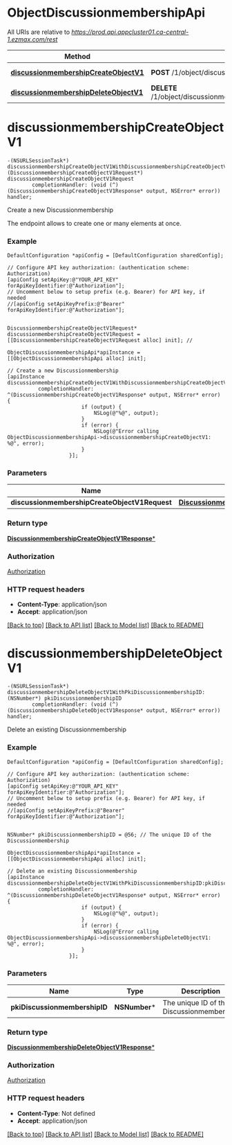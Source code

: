 # ObjectDiscussionmembershipApi

All URIs are relative to *https://prod.api.appcluster01.ca-central-1.ezmax.com/rest*

Method | HTTP request | Description
------------- | ------------- | -------------
[**discussionmembershipCreateObjectV1**](ObjectDiscussionmembershipApi.md#discussionmembershipcreateobjectv1) | **POST** /1/object/discussionmembership | Create a new Discussionmembership
[**discussionmembershipDeleteObjectV1**](ObjectDiscussionmembershipApi.md#discussionmembershipdeleteobjectv1) | **DELETE** /1/object/discussionmembership/{pkiDiscussionmembershipID} | Delete an existing Discussionmembership


# **discussionmembershipCreateObjectV1**
```objc
-(NSURLSessionTask*) discussionmembershipCreateObjectV1WithDiscussionmembershipCreateObjectV1Request: (DiscussionmembershipCreateObjectV1Request*) discussionmembershipCreateObjectV1Request
        completionHandler: (void (^)(DiscussionmembershipCreateObjectV1Response* output, NSError* error)) handler;
```

Create a new Discussionmembership

The endpoint allows to create one or many elements at once.

### Example
```objc
DefaultConfiguration *apiConfig = [DefaultConfiguration sharedConfig];

// Configure API key authorization: (authentication scheme: Authorization)
[apiConfig setApiKey:@"YOUR_API_KEY" forApiKeyIdentifier:@"Authorization"];
// Uncomment below to setup prefix (e.g. Bearer) for API key, if needed
//[apiConfig setApiKeyPrefix:@"Bearer" forApiKeyIdentifier:@"Authorization"];


DiscussionmembershipCreateObjectV1Request* discussionmembershipCreateObjectV1Request = [[DiscussionmembershipCreateObjectV1Request alloc] init]; // 

ObjectDiscussionmembershipApi*apiInstance = [[ObjectDiscussionmembershipApi alloc] init];

// Create a new Discussionmembership
[apiInstance discussionmembershipCreateObjectV1WithDiscussionmembershipCreateObjectV1Request:discussionmembershipCreateObjectV1Request
          completionHandler: ^(DiscussionmembershipCreateObjectV1Response* output, NSError* error) {
                        if (output) {
                            NSLog(@"%@", output);
                        }
                        if (error) {
                            NSLog(@"Error calling ObjectDiscussionmembershipApi->discussionmembershipCreateObjectV1: %@", error);
                        }
                    }];
```

### Parameters

Name | Type | Description  | Notes
------------- | ------------- | ------------- | -------------
 **discussionmembershipCreateObjectV1Request** | [**DiscussionmembershipCreateObjectV1Request***](DiscussionmembershipCreateObjectV1Request.md)|  | 

### Return type

[**DiscussionmembershipCreateObjectV1Response***](DiscussionmembershipCreateObjectV1Response.md)

### Authorization

[Authorization](../README.md#Authorization)

### HTTP request headers

 - **Content-Type**: application/json
 - **Accept**: application/json

[[Back to top]](#) [[Back to API list]](../README.md#documentation-for-api-endpoints) [[Back to Model list]](../README.md#documentation-for-models) [[Back to README]](../README.md)

# **discussionmembershipDeleteObjectV1**
```objc
-(NSURLSessionTask*) discussionmembershipDeleteObjectV1WithPkiDiscussionmembershipID: (NSNumber*) pkiDiscussionmembershipID
        completionHandler: (void (^)(DiscussionmembershipDeleteObjectV1Response* output, NSError* error)) handler;
```

Delete an existing Discussionmembership



### Example
```objc
DefaultConfiguration *apiConfig = [DefaultConfiguration sharedConfig];

// Configure API key authorization: (authentication scheme: Authorization)
[apiConfig setApiKey:@"YOUR_API_KEY" forApiKeyIdentifier:@"Authorization"];
// Uncomment below to setup prefix (e.g. Bearer) for API key, if needed
//[apiConfig setApiKeyPrefix:@"Bearer" forApiKeyIdentifier:@"Authorization"];


NSNumber* pkiDiscussionmembershipID = @56; // The unique ID of the Discussionmembership

ObjectDiscussionmembershipApi*apiInstance = [[ObjectDiscussionmembershipApi alloc] init];

// Delete an existing Discussionmembership
[apiInstance discussionmembershipDeleteObjectV1WithPkiDiscussionmembershipID:pkiDiscussionmembershipID
          completionHandler: ^(DiscussionmembershipDeleteObjectV1Response* output, NSError* error) {
                        if (output) {
                            NSLog(@"%@", output);
                        }
                        if (error) {
                            NSLog(@"Error calling ObjectDiscussionmembershipApi->discussionmembershipDeleteObjectV1: %@", error);
                        }
                    }];
```

### Parameters

Name | Type | Description  | Notes
------------- | ------------- | ------------- | -------------
 **pkiDiscussionmembershipID** | **NSNumber***| The unique ID of the Discussionmembership | 

### Return type

[**DiscussionmembershipDeleteObjectV1Response***](DiscussionmembershipDeleteObjectV1Response.md)

### Authorization

[Authorization](../README.md#Authorization)

### HTTP request headers

 - **Content-Type**: Not defined
 - **Accept**: application/json

[[Back to top]](#) [[Back to API list]](../README.md#documentation-for-api-endpoints) [[Back to Model list]](../README.md#documentation-for-models) [[Back to README]](../README.md)

